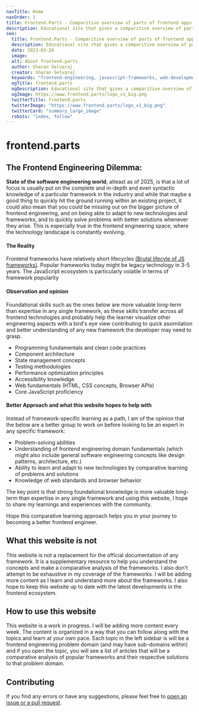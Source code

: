 ```yaml
---
navTitle: Home
navOrder: 1
title: Frontend.Parts - Comparitive overview of parts of frontend apps
description: Educational site that gives a comparitive overview of parts of frontend applications, and frontend engineering challenges and commonly used solutions.
seo:
  title: Frontend.Parts - Comparitive overview of parts of frontend apps
  description: Educational site that gives a comparitive overview of parts of frontend applications, and frontend engineering challenges and commonly used solutions.
  date: 2023-03-20
  image:
  alt: About frontend.parts
  author: Sharan Selvaraj
  creator: Sharan Selvaraj
  keywords: "frontend-engineering, javascript-frameworks, web-development, technical-skills, framework-lifecycle, core-competencies, hiring-practices, software-engineering, react, angular, vue, web-standards, frontend-architecture, framework-agnostic"
  ogTitle: frontend.parts
  ogDescription: Educational site that gives a comparitive overview of parts of frontend applications, and frontend engineering challenges and commonly used solutions.
  ogImage: https://www.frontend.parts/logo_v1_big.png
  twitterTitle: frontend.parts
  twitterImage: "https://www.frontend.parts/logo_v1_big.png"
  twitterCard: "summary_large_image"
  robots: "index, follow"
---
```


# frontend.parts

## The Frontend Engineering Dilemma:

**State of the software engineering world**, atleast as of 2025, is that a lot of focus is usually put on the complete and in-depth and even syntactic knowledge of a particular framework in the induxtry and while that maybe a good thing to quickly hit the ground running within an existing project, it could also mean that you could be missing out on the bigger picture of frontend engineering, and on being able to adapt to new technologies and frameworks, and to quickly solve problems with better solutions whenever they arise. This is especially true in the frontend engineering space, where the technology landscape is constantly evolving.

#### The Reality

Frontend frameworks have relatively short lifecycles [(Brutal lifecyle of JS frameworks)](https://stackoverflow.blog/2018/01/11/brutal-lifecycle-javascript-frameworks/). Popular frameworks today might be legacy technology in 3-5 years. The JavaScript ecosystem is particularly volatile in terms of framework popularity

#### Observation and opinion

Foundational skills such as the ones below are more valuable long-term than expertise in any single framework, as these skills transfer across all frontend technologies and probably help the learner visualize other engineering aspects with a bird's eye view contributing to quick assimilation and better understanding of any new framework the developer may need to grasp.

- Programming fundamentals and clean code practices
- Component architecture
- State management concepts
- Testing methodologies
- Performance optimization principles
- Accessibility knowledge
- Web fundamentals (HTML, CSS concepts, Browser APIs)
- Core JavaScript proficiency

#### Better Approach and what this website hopes to help with

Instead of framework-specific learning as a path, I am of the opinion that the below are a better group to work on before looking to be an expert in any specific framework:

- Problem-solving abilities
- Understanding of frontend engineering domain fundamentals (which might also include general software engineering concepts like design patterns, architecture, etc.)
- Ability to learn and adapt to new technologies by comparative learning of problems and solutions
- Knowledge of web standards and browser behavior

The key point is that strong foundational knowledge is more valuable long-term than expertise in any single framework and using this website, I hope to share my learnings and experiences with the community.

Hope this comparative learning approach helps you in your journey to becoming a better frontend engineer.

## What this website is not

This website is not a replacement for the official documentation of any framework. It is a supplementary resource to help you understand the concepts and make a comparative analysis of the frameworks. I also don't attempt to be exhaustive in my coverage of the frameworks. I will be adding more content as I learn and understand more about the frameworks. I also hope to keep this website up to date with the latest developments in the frontend ecosystem.

## How to use this website

This website is a work in progress. I will be adding more content every week. The content is organized in a way that you can follow along with the topics and learn at your own pace. Each topic in the left sidebar is will be a frontend engineering problem domain (and may have sub-domains within) and if you open the topic, you will see a list of articles that will be a comparative analysis of popular frameworks and their respective solutions to that problem domain.

## Contributing

If you find any errors or have any suggestions, please feel free to [open an issue or a pull request](https://github.com/shrunSprint89/frontend-parts).
